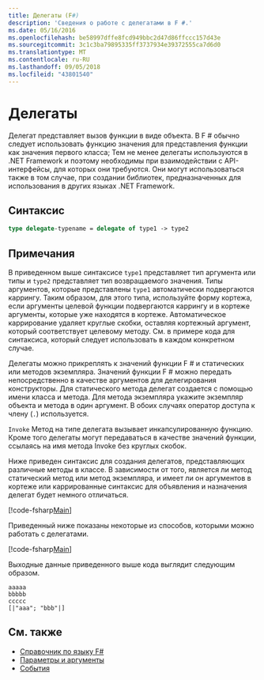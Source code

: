 ```yaml
---
title: Делегаты (F#)
description: 'Сведения о работе с делегатами в F #.'
ms.date: 05/16/2016
ms.openlocfilehash: be58997dffe8fcd949bbc2d47d86ffccc157d43e
ms.sourcegitcommit: 3c1c3ba79895335ff3737934e39372555ca7d6d0
ms.translationtype: MT
ms.contentlocale: ru-RU
ms.lasthandoff: 09/05/2018
ms.locfileid: "43801540"
---
```

# <a name="delegates"></a>Делегаты

Делегат представляет вызов функции в виде объекта. В F # обычно следует использовать функцию значения для представления функции как значения первого класса; Тем не менее делегаты используются в .NET Framework и поэтому необходимы при взаимодействии с API-интерфейсы, для которых они требуются. Они могут использоваться также в том случае, при создании библиотек, предназначенных для использования в других языках .NET Framework.

## <a name="syntax"></a>Синтаксис

```fsharp
type delegate-typename = delegate of type1 -> type2
```

## <a name="remarks"></a>Примечания

В приведенном выше синтаксисе `type1` представляет тип аргумента или типы и `type2` представляет тип возвращаемого значения. Типы аргументов, которые представлены `type1` автоматически подвергаются каррингу. Таким образом, для этого типа, используйте форму кортежа, если аргументы целевой функции подвергаются каррингу и в кортеже аргументы, которые уже находятся в кортеже. Автоматическое каррирование удаляет круглые скобки, оставляя кортежный аргумент, который соответствует целевому методу. См. в примере кода для синтаксиса, который следует использовать в каждом конкретном случае.

Делегаты можно прикреплять к значений функции F # и статических или методов экземпляра. Значений функции F # можно передать непосредственно в качестве аргументов для делегирования конструкторы. Для статического метода делегат создается с помощью имени класса и метода. Для метода экземпляра укажите экземпляр объекта и метода в один аргумент. В обоих случаях оператор доступа к члену (`.`) используется.

`Invoke` Метод на типе делегата вызывает инкапсулированную функцию. Кроме того делегаты могут передаваться в качестве значений функции, ссылаясь на имя метода Invoke без круглых скобок.

Ниже приведен синтаксис для создания делегатов, представляющих различные методы в классе. В зависимости от того, является ли метод статический метод или метод экземпляра, и имеет ли он аргументов в кортеже или каррированные синтаксис для объявления и назначения делегат будет немного отличаться.

[!code-fsharp[Main](../../../samples/snippets/fsharp/lang-ref-2/snippet4201.fs)]

Приведенный ниже показаны некоторые из способов, которыми можно работать с делегатами.

[!code-fsharp[Main](../../../samples/snippets/fsharp/lang-ref-2/snippet4202.fs)]

Выходные данные приведенного выше кода выглядит следующим образом.

```console
aaaaa
bbbbb
ccccc
[|"aaa"; "bbb"|]
```

## <a name="see-also"></a>См. также

- [Справочник по языку F#](index.md)
- [Параметры и аргументы](parameters-and-arguments.md)
- [События](members/events.md)
